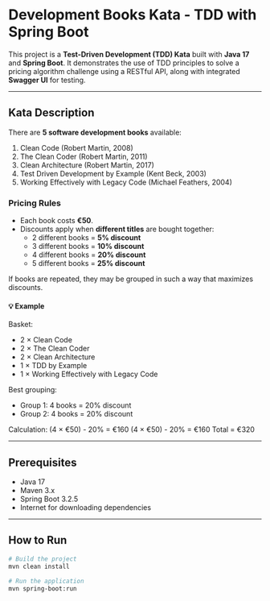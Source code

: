 
 # Development Books Kata - TDD with Spring Boot

This project is a **Test-Driven Development (TDD) Kata** built with **Java 17** and **Spring Boot**. It demonstrates the use of TDD principles to solve a pricing algorithm challenge using a RESTful API, along with integrated **Swagger UI** for testing.

---

## Kata Description

There are **5 software development books** available:

1. Clean Code (Robert Martin, 2008)  
2. The Clean Coder (Robert Martin, 2011)  
3. Clean Architecture (Robert Martin, 2017)  
4. Test Driven Development by Example (Kent Beck, 2003)  
5. Working Effectively with Legacy Code (Michael Feathers, 2004)  

### Pricing Rules

- Each book costs **€50**.
- Discounts apply when **different titles** are bought together:
  - 2 different books = **5% discount**
  - 3 different books = **10% discount**
  - 4 different books = **20% discount**
  - 5 different books = **25% discount**

If books are repeated, they may be grouped in such a way that maximizes discounts.

#### 💡 Example

Basket:
- 2 × Clean Code  
- 2 × The Clean Coder  
- 2 × Clean Architecture  
- 1 × TDD by Example  
- 1 × Working Effectively with Legacy Code  

Best grouping:
- Group 1: 4 books = 20% discount  
- Group 2: 4 books = 20% discount  

Calculation:
(4 × €50) - 20% = €160
(4 × €50) - 20% = €160
Total = €320


---

## Prerequisites

- Java 17
- Maven 3.x
- Spring Boot 3.2.5
- Internet for downloading dependencies

---

## How to Run

```bash
# Build the project
mvn clean install

# Run the application
mvn spring-boot:run
